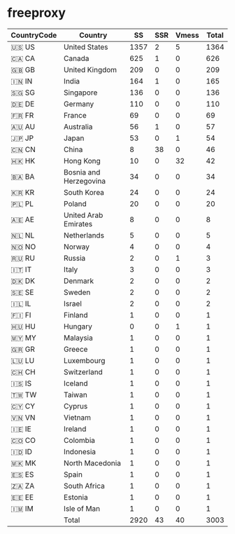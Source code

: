 # freeproxy

|CountryCode|Country|SS|SSR|Vmess|Total|
|  ----  | ----  |  ----  | ----  |  ----  | ----  |
|🇺🇸 US|United States|1357|2|5|1364|
|🇨🇦 CA|Canada|625|1|0|626|
|🇬🇧 GB|United Kingdom|209|0|0|209|
|🇮🇳 IN|India|164|1|0|165|
|🇸🇬 SG|Singapore|136|0|0|136|
|🇩🇪 DE|Germany|110|0|0|110|
|🇫🇷 FR|France|69|0|0|69|
|🇦🇺 AU|Australia|56|1|0|57|
|🇯🇵 JP|Japan|53|0|1|54|
|🇨🇳 CN|China|8|38|0|46|
|🇭🇰 HK|Hong Kong|10|0|32|42|
|🇧🇦 BA|Bosnia and Herzegovina|34|0|0|34|
|🇰🇷 KR|South Korea|24|0|0|24|
|🇵🇱 PL|Poland|20|0|0|20|
|🇦🇪 AE|United Arab Emirates|8|0|0|8|
|🇳🇱 NL|Netherlands|5|0|0|5|
|🇳🇴 NO|Norway|4|0|0|4|
|🇷🇺 RU|Russia|2|0|1|3|
|🇮🇹 IT|Italy|3|0|0|3|
|🇩🇰 DK|Denmark|2|0|0|2|
|🇸🇪 SE|Sweden|2|0|0|2|
|🇮🇱 IL|Israel|2|0|0|2|
|🇫🇮 FI|Finland|1|0|0|1|
|🇭🇺 HU|Hungary|0|0|1|1|
|🇲🇾 MY|Malaysia|1|0|0|1|
|🇬🇷 GR|Greece|1|0|0|1|
|🇱🇺 LU|Luxembourg|1|0|0|1|
|🇨🇭 CH|Switzerland|1|0|0|1|
|🇮🇸 IS|Iceland|1|0|0|1|
|🇹🇼 TW|Taiwan|1|0|0|1|
|🇨🇾 CY|Cyprus|1|0|0|1|
|🇻🇳 VN|Vietnam|1|0|0|1|
|🇮🇪 IE|Ireland|1|0|0|1|
|🇨🇴 CO|Colombia|1|0|0|1|
|🇮🇩 ID|Indonesia|1|0|0|1|
|🇲🇰 MK|North Macedonia|1|0|0|1|
|🇪🇸 ES|Spain|1|0|0|1|
|🇿🇦 ZA|South Africa|1|0|0|1|
|🇪🇪 EE|Estonia|1|0|0|1|
|🇮🇲 IM|Isle of Man|1|0|0|1|
||Total|2920|43|40|3003|
